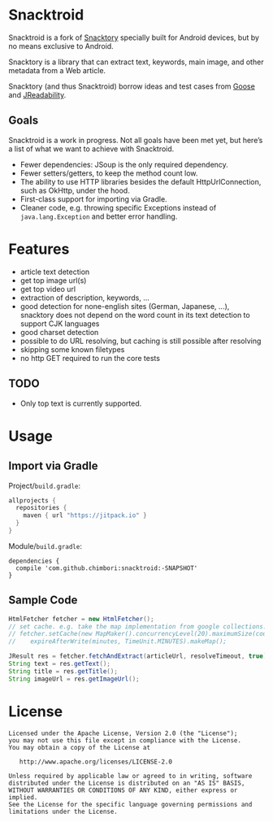 # Snacktroid

Snacktroid is a fork of [Snacktory](http://github.com/karussell/snacktory) specially built for Android devices, but by no means exclusive to Android.

Snacktory is a library that can extract text, keywords, main image, and other metadata from a Web article.

Snacktory (and thus Snacktroid) borrow ideas and test cases from [Goose](https://github.com/GravityLabs/goose) 
and [JReadability](https://github.com/ifesdjeen/jReadability).

## Goals

Snacktroid is a work in progress. Not all goals have been met yet, but here’s a list of what we want to achieve with Snacktroid.

- Fewer dependencies: JSoup is the only required dependency.
- Fewer setters/getters, to keep the method count low.
- The ability to use HTTP libraries besides the default HttpUrlConnection, such as OkHttp, under the hood.
- First-class support for importing via Gradle.
- Cleaner code, e.g. throwing specific Exceptions instead of `java.lang.Exception` and better error handling.

# Features

  - article text detection 
  - get top image url(s)
  - get top video url
  - extraction of description, keywords, ...
  - good detection for none-english sites (German, Japanese, ...), snacktory does not depend on the word count in its text detection to support CJK languages 
  - good charset detection
  - possible to do URL resolving, but caching is still possible after resolving
  - skipping some known filetypes
  - no http GET required to run the core tests

## TODO

 * Only top text is currently supported.

# Usage
 
## Import via Gradle

Project/`build.gradle`:
```groovy
allprojects {
  repositories {
    maven { url "https://jitpack.io" }
  }
}
```

Module/`build.gradle`:
```
dependencies {
  compile 'com.github.chimbori:snacktroid:-SNAPSHOT'
}
```

## Sample Code

```java
HtmlFetcher fetcher = new HtmlFetcher();
// set cache. e.g. take the map implementation from google collections:
// fetcher.setCache(new MapMaker().concurrencyLevel(20).maximumSize(count).
//    expireAfterWrite(minutes, TimeUnit.MINUTES).makeMap();

JResult res = fetcher.fetchAndExtract(articleUrl, resolveTimeout, true);
String text = res.getText(); 
String title = res.getTitle(); 
String imageUrl = res.getImageUrl();
```

# License

    Licensed under the Apache License, Version 2.0 (the "License");
    you may not use this file except in compliance with the License.
    You may obtain a copy of the License at

       http://www.apache.org/licenses/LICENSE-2.0

    Unless required by applicable law or agreed to in writing, software
    distributed under the License is distributed on an "AS IS" BASIS,
    WITHOUT WARRANTIES OR CONDITIONS OF ANY KIND, either express or implied.
    See the License for the specific language governing permissions and
    limitations under the License.
